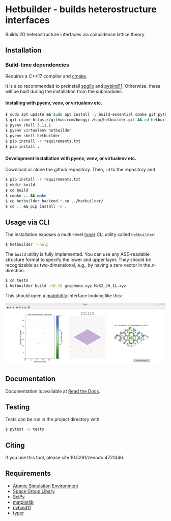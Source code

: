 # Hetbuilder - builds heterostructure interfaces

Builds 2D heterostructure interfaces via coincidence lattice theory.

## Installation

### Build-time dependencies

Requires a C++17 compiler and [cmake](https://cmake.org/).

It is also recommended to preinstall [spglib](https://atztogo.github.io/spglib/python-spglib.html) and [pybind11](https://github.com/pybind/pybind11).
Otherwise, these will be built during the installation from the submodules.

#### Installing with pyenv, venv, or virtualenv etc.

```bash
$ sudo apt update && sudo apt install -y build-essential cmake git python3-dev python3-tk
$ git clone https://github.com/hongyi-zhao/hetbuilder.git && cd hetbuilder
$ pyenv shell 3.11.1
$ pyenv virtualenv hetbuilder
$ pyenv shell hetbuilder
$ pip install -r requirements.txt
$ pip install .  
```

#### Development Installation with pyenv, venv, or virtualenv etc.

Download or clone the github repository. Then, `cd` to the repository and
```bash
$ pip install -r requirements.txt
$ mkdir build
$ cd build
$ cmake .. && make
$ cp hetbuilder_backend.*.so ../hetbuilder/
$ cd .. && pip install -e .
```

## Usage via CLI

The installation exposes a multi-level [typer](https://github.com/tiangolo/typer) CLI utility called `hetbuilder`:

```bash
$ hetbuilder --help
```

The `build` utility is fully implemented.
You can use any ASE-readable structure format to specify the lower and upper layer. They should be recognizable as two-dimensional, e.g., by having a zero vector in the *z*-direction.

```bash
$ cd tests
$ hetbuilder build -t0.15 graphene.xyz MoS2_2H_1L.xyz
```

This should open a [matplotlib](https://matplotlib.org/) interface looking like this:

![](pictures/interface.png)


## Documentation

Documentation is available at [Read the Docs](https://hetbuilder.readthedocs.io/en/latest/index.html).

## Testing

Tests can be run in the project directory with

```bash
$ pytest -v tests
```

## Citing

If you use this tool, please cite 10.5281/zenodo.4721346.

## Requirements

- [Atomic Simulation Environment](https://wiki.fysik.dtu.dk/ase/)
- [Space Group Libary](https://atztogo.github.io/spglib/python-spglib.html)
- [SciPy](https://www.scipy.org/)
- [matplotlib](https://matplotlib.org/)
- [pybind11](https://github.com/pybind/pybind11)
- [typer](https://github.com/tiangolo/typer)

